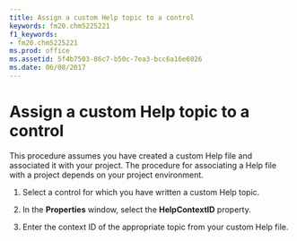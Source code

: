 ```yaml
---
title: Assign a custom Help topic to a control
keywords: fm20.chm5225221
f1_keywords:
- fm20.chm5225221
ms.prod: office
ms.assetid: 5f4b7503-86c7-b50c-7ea3-bcc6a16e6026
ms.date: 06/08/2017
---
```



# Assign a custom Help topic to a control

This procedure assumes you have created a custom Help file and associated it with your project. The procedure for associating a Help file with a project depends on your project environment.



1. Select a control for which you have written a custom Help topic.
    
2. In the **Properties** window, select the **HelpContextID** property.
    
3. Enter the context ID of the appropriate topic from your custom Help file.
    


